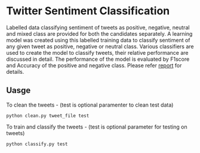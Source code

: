 # Twitter Sentiment Classification
Labelled data classifying sentiment of tweets as positive, negative, neutral and mixed class are provided for both the candidates separately. A learning model was created using this labelled training data to classify sentiment of any given tweet as positive, negative or neutral class. Various classifiers are used to create the model to classify tweets, their relative performance are discussed in detail. The performance of the model is evaluated by F1score and Accuracy of the positive and negative class. Please refer [report](report.pdf) for details.

## Uasge
To clean the tweets - (test is optional paramenter to clean test data)

`python clean.py tweet_file test`

To train and classify the tweets - (test is optional parameter for testing on tweets)

`python classify.py test`
